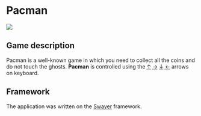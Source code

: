 # Pacman
![](https://easydrawingguides.com/wp-content/uploads/2021/09/Pacman-Pixel-Art-step-by-step-drawing-tutorial-step-10.png)

## Game description
Pacman is a well-known game in which you need to collect all the coins and do not touch the ghosts.
**Pacman** is controlled using the <abbr title="Arrow up">↑</abbr> <abbr title="Arrow right">→</abbr> <abbr title="Arrow down">↓</abbr> <abbr title="Arrow left">←</abbr> arrows on keyboard.

## Framework
The application was written on the [Swayer](https://github.com/rohiievych/swayer") framework.
